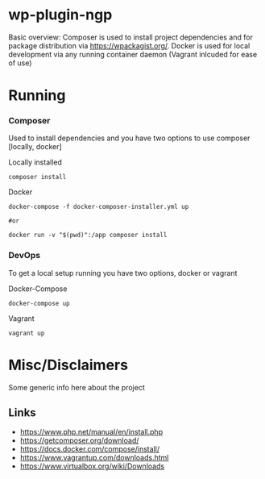 # wp-plugin-ngp

Basic overview:
  Composer is used to install project dependencies and for
  package distribution via https://wpackagist.org/. Docker
  is used for local development via any running container
  daemon (Vagrant inlcuded for ease of use)


# Running

### Composer
Used to install dependencies and you have two options to use composer [locally, docker]

Locally installed
```
composer install
```

Docker
```
docker-compose -f docker-composer-installer.yml up

#or

docker run -v "$(pwd)":/app composer install
```

### DevOps
To get a local setup running you have two options, docker or vagrant

Docker-Compose
```
docker-compose up
```
Vagrant
```
vagrant up
```


# Misc/Disclaimers
  Some generic info here about the project

## Links
  - https://www.php.net/manual/en/install.php
  - https://getcomposer.org/download/
  - https://docs.docker.com/compose/install/
  - https://www.vagrantup.com/downloads.html
  - https://www.virtualbox.org/wiki/Downloads